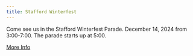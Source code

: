 ```yaml
---
title: Stafford Winterfest
---
```

Come see us in the Stafford Winterfest Parade. December 14, 2024 from 3:00-7:00. The parade starts up at 5:00.

<a href="https://www.explorestaffordct.com/winterfest" target="_blank">More Info</a>
